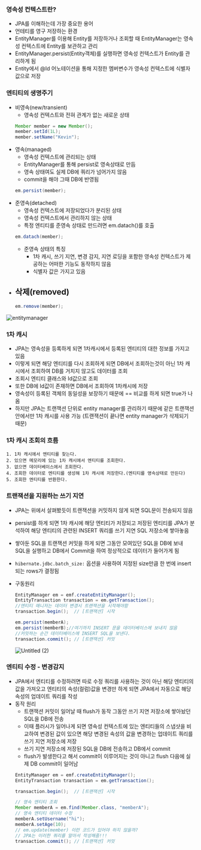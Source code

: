 ### 영속성 컨텍스트란?

- JPA를 이해하는데 가장 중요한 용어
- 언테티를 영구 저장하는 환경
- EntityManager를 이용해 Entity를 저장하거나 조회할 때 EntityManager는 영속성 컨텍스트에 Entity를 보관하고 관리
- EntityManager.persist(Entity객체)를 실행하면 영속성 컨텍스트가 Entity를 관리하게 됨
- Entity에서 @Id 어노테이션을 통해 지정한 멤버변수가 영속성 컨텍스트에 식별자 값으로 저장


### 엔티티의 생명주기

- 비영속(new/transient)
    - 영속성 컨텍스트와 전혀 관계가 없는 새로운 상태
    ``` java
    Member member = new Member();
    member.setId(1L);
    member.setName("Kevin");
    ```
- 영속(managed)
    - 영속성 컨텍스트에 관리되는 상태
    - EntityManager를 통해 persist로 영속상태로 만듬
    - 영속 상태여도 실제 DB에 쿼리가 넘어가지 않음
    - commit을 해야 그때 DB에 반영됨
    ``` java
    em.persist(member);
    ```
- 준영속(detached)
    - 영속성 컨텍스트에 저장되었다가 분리된 상태
    - 영속성 컨텍스트에서 관리하지 않는 상태
    - 특정 엔티티를 준영속 상태로 만드려면 em.datach()를 호출
    ``` java
    em.datach(member);
    ```
    - 준영속 상태의 특징
      - 1차 캐시, 쓰기 지연, 변경 감지, 지연 로딩을 포함한 영속성 컨텍스트가 제공하는 어떠한 기능도 동작하지 않음
      - 식별자 값은 가지고 있음
- 삭제(removed)
    - 
    ``` java
    em.remove(member);
    ```

![entitymanager](https://github.com/juhwan-Ki/TIL/assets/87765888/0f72e69b-5bce-4a12-85e6-ee2a2b18a9db)

### 1차 캐시

- JPA는 영속성을 등록하게 되면 1차캐시에서 등록된 엔티티의 대한 정보를 가지고 있음
- 이렇게 되면 해당 엔티티를 다시 조회하게 되면 DB에서 조회하는것이 아닌 1차 캐시에서 조회하여 DB를 거치지 않고도 데이터를 조회
- 조회시 엔티티 클래스와 Id값으로 조회
- 또한 DB에 Id값이 존재하면 DB에서 조회하여 1차캐시에 저장
- 영속성이 등록된 객체의 동일성을 보장하기 때문에 == 비교를 하게 되면 true가 나옴
- 하지만 JPA는 트랜잭션 단위로 entity manager를 관리하기 때문에 같은 트랜잭션 안에서만 1차 캐시를 사용 가능 (트랜잭션이 끝나면 entity manager가 삭제되기 때문)

### 1차 캐시 조회의 흐름
    1. 1차 캐시에서 엔티티를 찾는다.
    2. 있으면 메모리에 있는 1차 캐시에서 엔티티를 조회한다.
    3. 없으면 데이터베이스에서 조회한다.
    4. 조회한 데이터로 엔티티를 생성해 1차 캐시에 저장한다.(엔티티를 영속상태로 만든다)
    5. 조회한 엔티티를 반환한다.

### 트랜잭션을 지원하는 쓰기 지연

- JPA는 위에서 살펴봤듯이 트랜잭션을 커밋하지 않게 되면 SQL문이 전송되지 않음
- persist를 하게 되면 1차 캐시에 해당 엔티티가 저장되고 저장된 엔티티를 JPA가 분석하여 해당 엔티티의 관련된 INSERT 쿼리를 쓰기 지연 SQL 저장소에 쌓아놓음
- 쌓아둔 SQL을 트랜잭션 커밋을 하게 되면 그동안 모여있던 SQL을 DB에 보내 SQL을 실행하고 DB에서 Commit을 하여 정상적으로 데이터가 들어가게 됨
- `hibernate.jdbc.batch_size:` 옵션을 사용하여 지정된 size만큼 한 번에 insert 되는 rows가 결정됨
- 구동원리
    ``` java
    EntityManager em = emf.createEntityManager();
    EntityTransaction transaction = em.getTransaction();
    //엔티티 매니저는 데이터 변경시 트랜잭션을 시작해야함
    transaction.begin();  // [트랜잭션] 시작

    em.persist(memberA);
    em.persist(memberB);//여기까지 INSERT 문을 데이터베이스에 보내지 않음
    //커밋하는 순간 데이터베이스에 INSERT SQL을 보낸다.
    transaction.commit(); // [트랜잭션] 커밋
    ```

    ![Untitled (2)](https://github.com/juhwan-Ki/TIL/assets/87765888/4f6b45a2-0adc-4129-a401-49cebc6b3bfc)

 ### 엔티티 수정 - 변경감지

- JPA에서 엔티티를 수정하려면 따로 수정 쿼리를 사용하는 것이 아닌 해당 엔티티의 값을 가져오고 엔티티의 속성(컬럼)값을 변경만 하게 되면 JPA에서 자동으로 해당 속성의 업데이트 쿼리를 작성
- 동작 원리
    - 트랜잭션 커밋이 일어날 때 flush가 동작 그동안 쓰기 지연 저장소에 쌓아놨던 SQL을 DB에 전송
    - 이때 플러시가 일어나게 되면 영속성 컨텍스트에 있는 엔티티들의 스냅샷을 비교하여 변경된 값이 있으면 해당 변경된 속성의 값을 변경하는 업데이트 쿼리를 쓰기 지연 저장소에 저장
    - 쓰기 지연 저장소에 저장된 SQL을 DB에 전송하고 DB에서 commit
    - flush가 발생한다고 해서 commit이 이루어지는 것이 아니고 flush 다음에 실제 DB commit이 일어남
    ``` java 
    EntityManager em = emf.createEntityManager();
    EntityTransaction transaction = em.getTransaction();

    transaction.begin();  // [트랜잭션] 시작

    // 영속 엔티티 조회
    Member memberA = em.find(Member.class, "memberA"); 
    // 영속 엔티티 데이터 수정
    memberA.setUsername("hi");
    memberA.setAge(10);
    // em.update(member) 이런 코드가 있어야 하지 않을까?
    // JPA는 이러한 쿼리를 알아서 작성해줌!!!
    transaction.commit(); // [트랜잭션] 커밋
    ``` 